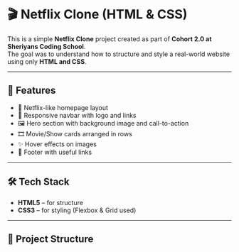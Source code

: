 # 🎬 Netflix Clone (HTML & CSS)

This is a simple **Netflix Clone** project created as part of **Cohort 2.0 at Sheriyans Coding School**.  
The goal was to understand how to structure and style a real-world website using only **HTML and CSS**.

---

## 📌 Features
- 🎥 Netflix-like homepage layout  
- 📌 Responsive navbar with logo and links  
- 🖼️ Hero section with background image and call-to-action  
- 🎞️ Movie/Show cards arranged in rows  
- ✨ Hover effects on images  
- 📑 Footer with useful links  

---

## 🛠️ Tech Stack
- **HTML5** – for structure  
- **CSS3** – for styling (Flexbox & Grid used)  

---

## 📂 Project Structure
